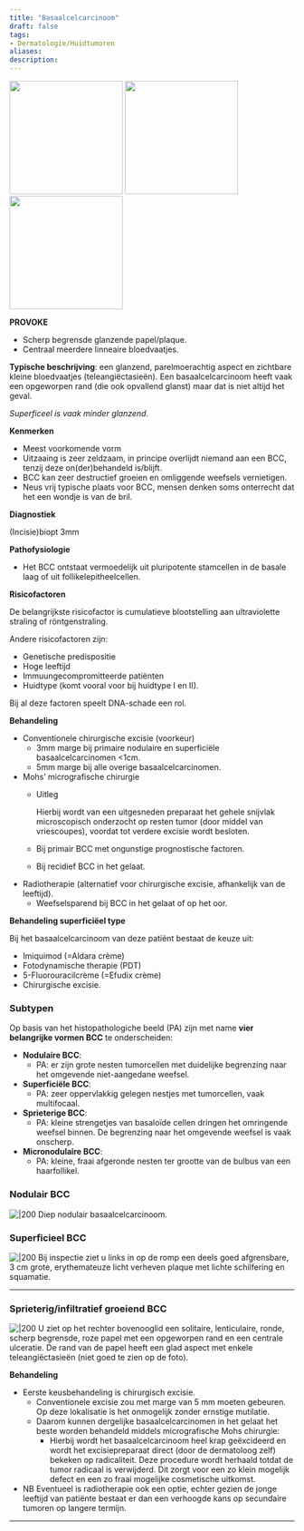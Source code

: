 ```yaml
---
title: "Basaalcelcarcinoom"
draft: false
tags: 
- Dermatologie/Huidtumoren
aliases: 
description:
---
```



<img width="200px" src="https://i.imgur.com/IAeAKAi.png"></img>
<img width="200px" src="https://i.imgur.com/kDErNyo.png"></img>
<img width="200px" src="https://i.imgur.com/5aUBHfV.png"></img>


**PROVOKE**

- Scherp begrensde glanzende papel/plaque.
- Centraal meerdere linneaire bloedvaatjes.

**Typische beschrijving**: een glanzend, parelmoerachtig aspect en zichtbare kleine bloedvaatjes (teleangiëctasieën). Een basaalcelcarcinoom heeft vaak een opgeworpen rand (die ook opvallend glanst) maar dat is niet altijd het geval.

*Superficeel is vaak minder glanzend.* 

**Kenmerken**

- Meest voorkomende vorm
- Uitzaaing is zeer zeldzaam, in principe overlijdt niemand aan een BCC, tenzij deze on(der)behandeld is/blijft.
- BCC kan zeer destructief groeien en omliggende weefsels vernietigen.
- Neus vrij typische plaats voor BCC, mensen denken soms onterrecht dat het een wondje is van de bril.

**Diagnostiek**

(Incisie)biopt 3mm

**Pathofysiologie**

- Het BCC ontstaat vermoedelijk uit pluripotente stamcellen in de basale laag of uit follikelepitheelcellen.

**Risicofactoren**

De belangrijkste risicofactor is cumulatieve blootstelling aan ultraviolette straling of röntgenstraling. 

Andere risicofactoren zijn: 

- Genetische predispositie
- Hoge leeftijd
- Immuungecompromitteerde patiënten
- Huidtype (komt vooral voor bij huidtype I en II).

Bij al deze factoren speelt DNA-schade een rol.

**Behandeling**

- Conventionele chirurgische excisie (voorkeur)
    - 3mm marge bij primaire nodulaire en superficiële basaalcelcarcinomen <1cm.
    - 5mm marge bij alle overige basaalcelcarcinomen.
- Mohs’ micrografische chirurgie
    - Uitleg
        
        Hierbij wordt van een uitgesneden preparaat het gehele snijvlak microscopisch onderzocht op resten tumor (door middel van vriescoupes), voordat tot verdere excisie wordt besloten.
        
    - Bij primair BCC met ongunstige prognostische factoren.
    - Bij recidief BCC in het gelaat.
- Radiotherapie (alternatief voor chirurgische excisie, afhankelijk van de leeftijd).
    - Weefselsparend bij BCC in het gelaat of op het oor.

**Behandeling superficiëel type**

Bij het basaalcelcarcinoom van deze patiënt bestaat de keuze uit:

- Imiquimod (=Aldara crème)
- Fotodynamische therapie (PDT)
- 5-Fluorouracilcrème (=Efudix crème)
- Chirurgische excisie.

### Subtypen

Op basis van het histopathologiche beeld (PA) zijn met name **vier** **belangrijke vormen BCC** te onderscheiden:

- **Nodulaire BCC**:
    - PA: er zijn grote nesten tumorcellen met duidelijke begrenzing naar het omgevende niet-aangedane weefsel.
- **Superficiële BCC**:
    - PA: zeer oppervlakkig gelegen nestjes met tumorcellen, vaak multifocaal.
- **Sprieterige BCC**:
    - PA: kleine strengetjes van basaloïde cellen dringen het omringende weefsel binnen. De begrenzing naar het omgevende weefsel is vaak onscherp.
- **Micronodulaire BCC**:
    - PA: kleine, fraai afgeronde nesten ter grootte van de bulbus van een haarfollikel.

### Nodulair BCC
![|200](https://i.imgur.com/pWkPPKb.png)
Diep nodulair basaalcelcarcinoom.

### Superficieel BCC
![|200](https://i.imgur.com/kCB81QM.png)
Bij inspectie ziet u links in op de romp een deels goed afgrensbare, 3 cm grote, erythemateuze licht verheven plaque met lichte schilfering en squamatie.

---

### Sprieterig/infiltratief groeiend BCC


![|200](https://i.imgur.com/qd1tzJc.png)
U ziet op het rechter bovenooglid een solitaire, lenticulaire, ronde, scherp begrensde, roze papel met een opgeworpen rand en een centrale ulceratie. De rand van de papel heeft een glad aspect met enkele teleangiëctasieën (niet goed te zien op de foto).

**Behandeling**

- Eerste keusbehandeling is chirurgisch excisie.
    - Conventionele excisie zou met marge van 5 mm moeten gebeuren. Op deze lokalisatie is het onmogelijk zonder ernstige mutilatie.
    - Daarom kunnen dergelijke basaalcelcarcinomen in het gelaat het beste worden behandeld middels micrografische Mohs chirurgie:
        - Hierbij wordt het basaalcelcarcinoom heel krap geëxcideerd en wordt het excisiepreparaat direct (door de dermatoloog zelf) bekeken op radicaliteit. Deze procedure wordt herhaald totdat de tumor radicaal is verwijderd. Dit zorgt voor een zo klein mogelijk defect en een zo fraai mogelijke cosmetische uitkomst.
- NB Eventueel is radiotherapie ook een optie, echter gezien de jonge leeftijd van patiënte bestaat er dan een verhoogde kans op secundaire tumoren op langere termijn.

---